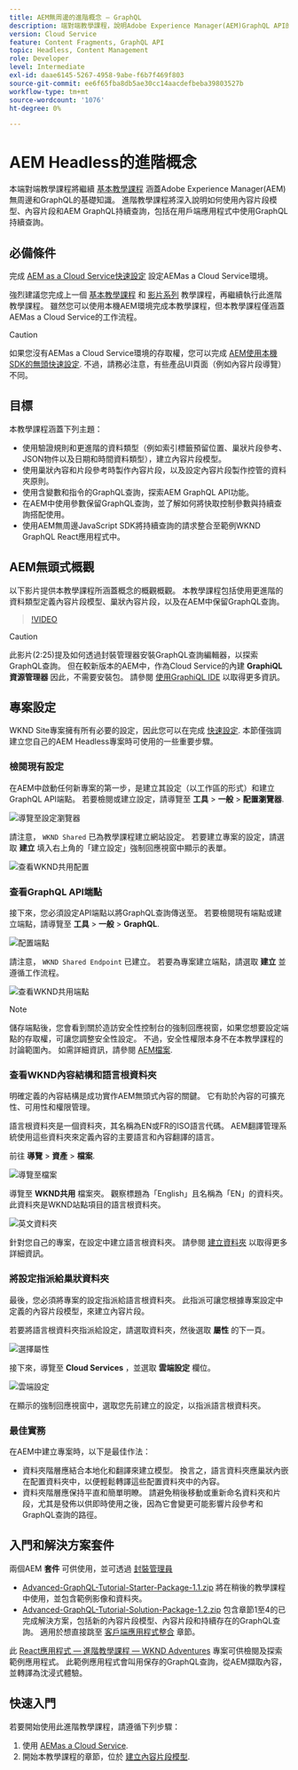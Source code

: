 ```yaml
---
title: AEM無周邊的進階概念 — GraphQL
description: 端對端教學課程，說明Adobe Experience Manager(AEM)GraphQL API的進階概念。
version: Cloud Service
feature: Content Fragments, GraphQL API
topic: Headless, Content Management
role: Developer
level: Intermediate
exl-id: daae6145-5267-4958-9abe-f6b7f469f803
source-git-commit: ee6f65fba8db5ae30cc14aacdefbeba39803527b
workflow-type: tm+mt
source-wordcount: '1076'
ht-degree: 0%

---
```


# AEM Headless的進階概念

本端對端教學課程將繼續 [基本教學課程](../multi-step/overview.md) 涵蓋Adobe Experience Manager(AEM)無周邊和GraphQL的基礎知識。 進階教學課程將深入說明如何使用內容片段模型、內容片段和AEM GraphQL持續查詢，包括在用戶端應用程式中使用GraphQL持續查詢。

## 必備條件

完成 [AEM as a Cloud Service快速設定](../quick-setup/cloud-service.md) 設定AEMas a Cloud Service環境。

強烈建議您完成上一個 [基本教學課程](../multi-step/overview.md) 和 [影片系列](../video-series/modeling-basics.md) 教學課程，再繼續執行此進階教學課程。 雖然您可以使用本機AEM環境完成本教學課程，但本教學課程僅涵蓋AEMas a Cloud Service的工作流程。

>[!CAUTION]
>
>如果您沒有AEMas a Cloud Service環境的存取權，您可以完成 [AEM使用本機SDK的無頭快速設定](https://experienceleague.adobe.com/docs/experience-manager-learn/getting-started-with-aem-headless/graphql/quick-setup/local-sdk.html). 不過，請務必注意，有些產品UI頁面（例如內容片段導覽）不同。



## 目標

本教學課程涵蓋下列主題：

* 使用驗證規則和更進階的資料類型（例如索引標籤預留位置、巢狀片段參考、JSON物件以及日期和時間資料類型），建立內容片段模型。
* 使用巢狀內容和片段參考時製作內容片段，以及設定內容片段製作控管的資料夾原則。
* 使用含變數和指令的GraphQL查詢，探索AEM GraphQL API功能。
* 在AEM中使用參數保留GraphQL查詢，並了解如何將快取控制參數與持續查詢搭配使用。
* 使用AEM無周邊JavaScript SDK將持續查詢的請求整合至範例WKND GraphQL React應用程式中。

## AEM無頭式概觀

以下影片提供本教學課程所涵蓋概念的概觀概觀。 本教學課程包括使用更進階的資料類型定義內容片段模型、巢狀內容片段，以及在AEM中保留GraphQL查詢。

>[!VIDEO](https://video.tv.adobe.com/v/340035/?quality=12&learn=on)

>[!CAUTION]
>
>此影片(2:25)提及如何透過封裝管理器安裝GraphQL查詢編輯器，以探索GraphQL查詢。 但在較新版本的AEM中，作為Cloud Service的內建 **GraphiQL資源管理器** 因此，不需要安裝包。 請參閱 [使用GraphiQL IDE](https://experienceleague.adobe.com/docs/experience-manager-cloud-service/content/headless/graphql-api/graphiql-ide.html) 以取得更多資訊。


## 專案設定

WKND Site專案擁有所有必要的設定，因此您可以在完成 [快速設定](../quick-setup/cloud-service.md). 本節僅強調建立您自己的AEM Headless專案時可使用的一些重要步驟。


### 檢閱現有設定

在AEM中啟動任何新專案的第一步，是建立其設定（以工作區的形式）和建立GraphQL API端點。 若要檢閱或建立設定，請導覽至 **工具** > **一般** > **配置瀏覽器**.

![導覽至設定瀏覽器](assets/overview/create-configuration.png)

請注意， `WKND Shared` 已為教學課程建立網站設定。 若要建立專案的設定，請選取 **建立** 填入右上角的「建立設定」強制回應視窗中顯示的表單。

![查看WKND共用配置](assets/overview/review-wknd-shared-configuration.png)

### 查看GraphQL API端點

接下來，您必須設定API端點以將GraphQL查詢傳送至。 若要檢閱現有端點或建立端點，請導覽至 **工具** > **一般** > **GraphQL**.

![配置端點](assets/overview/endpoints.png)

請注意， `WKND Shared Endpoint` 已建立。 若要為專案建立端點，請選取 **建立** 並遵循工作流程。

![查看WKND共用端點](assets/overview/review-wknd-shared-endpoint.png)

>[!NOTE]
>
> 儲存端點後，您會看到關於造訪安全性控制台的強制回應視窗，如果您想要設定端點的存取權，可讓您調整安全性設定。 不過，安全性權限本身不在本教學課程的討論範圍內。 如需詳細資訊，請參閱 [AEM檔案](https://experienceleague.adobe.com/docs/experience-manager-64/administering/security/security.html).

### 查看WKND內容結構和語言根資料夾

明確定義的內容結構是成功實作AEM無頭式內容的關鍵。 它有助於內容的可擴充性、可用性和權限管理。

語言根資料夾是一個資料夾，其名稱為EN或FR的ISO語言代碼。 AEM翻譯管理系統使用這些資料夾來定義內容的主要語言和內容翻譯的語言。

前往 **導覽** > **資產** > **檔案**.

![導覽至檔案](assets/overview/files.png)

導覽至 **WKND共用** 檔案夾。 觀察標題為「English」且名稱為「EN」的資料夾。 此資料夾是WKND站點項目的語言根資料夾。

![英文資料夾](assets/overview/english.png)

針對您自己的專案，在設定中建立語言根資料夾。 請參閱 [建立資料夾](/help/headless-tutorial/graphql/advanced-graphql/author-content-fragments.md#create-folders) 以取得更多詳細資訊。

### 將設定指派給巢狀資料夾

最後，您必須將專案的設定指派給語言根資料夾。 此指派可讓您根據專案設定中定義的內容片段模型，來建立內容片段。

若要將語言根資料夾指派給設定，請選取資料夾，然後選取 **屬性** 的下一頁。

![選擇屬性](assets/overview/properties.png)

接下來，導覽至 **Cloud Services** ，並選取 **雲端設定** 欄位。

![雲端設定](assets/overview/cloud-conf.png)

在顯示的強制回應視窗中，選取您先前建立的設定，以指派語言根資料夾。

### 最佳實務

在AEM中建立專案時，以下是最佳作法：

* 資料夾階層應結合本地化和翻譯來建立模型。 換言之，語言資料夾應巢狀內嵌在配置資料夾中，以便輕鬆轉譯這些配置資料夾中的內容。
* 資料夾階層應保持平直和簡單明瞭。 請避免稍後移動或重新命名資料夾和片段，尤其是發佈以供即時使用之後，因為它會變更可能影響片段參考和GraphQL查詢的路徑。

## 入門和解決方案套件

兩個AEM **套件** 可供使用，並可透過 [封裝管理員](/help/headless-tutorial/graphql/advanced-graphql/author-content-fragments.md#sample-content)

* [Advanced-GraphQL-Tutorial-Starter-Package-1.1.zip](/help/headless-tutorial/graphql/advanced-graphql/assets/tutorial-files/Advanced-GraphQL-Tutorial-Starter-Package-1.1.zip) 將在稍後的教學課程中使用，並包含範例影像和資料夾。
* [Advanced-GraphQL-Tutorial-Solution-Package-1.2.zip](/help/headless-tutorial/graphql/advanced-graphql/assets/tutorial-files/Advanced-GraphQL-Tutorial-Solution-Package-1.2.zip) 包含章節1至4的已完成解決方案，包括新的內容片段模型、內容片段和持續存在的GraphQL查詢。 適用於想直接跳至 [客戶端應用程式整合](/help/headless-tutorial/graphql/advanced-graphql/client-application-integration.md) 章節。


此 [React應用程式 — 進階教學課程 — WKND Adventures](https://github.com/adobe/aem-guides-wknd-graphql/blob/main/advanced-tutorial/README.md) 專案可供檢閱及探索範例應用程式。 此範例應用程式會叫用保存的GraphQL查詢，從AEM擷取內容，並轉譯為沈浸式體驗。

## 快速入門

若要開始使用此進階教學課程，請遵循下列步驟：

1. 使用 [AEMas a Cloud Service](../quick-setup/cloud-service.md).
1. 開始本教學課程的章節，位於 [建立內容片段模型](/help/headless-tutorial/graphql/advanced-graphql/create-content-fragment-models.md).

